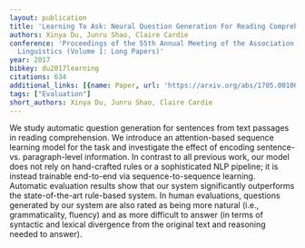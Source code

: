```yaml
---
layout: publication
title: 'Learning To Ask: Neural Question Generation For Reading Comprehension'
authors: Xinya Du, Junru Shao, Claire Cardie
conference: 'Proceedings of the 55th Annual Meeting of the Association for Computational
  Linguistics (Volume 1: Long Papers)'
year: 2017
bibkey: du2017learning
citations: 634
additional_links: [{name: Paper, url: 'https://arxiv.org/abs/1705.00106'}]
tags: ["Evaluation"]
short_authors: Xinya Du, Junru Shao, Claire Cardie
---
```

We study automatic question generation for sentences from text passages in
reading comprehension. We introduce an attention-based sequence learning model
for the task and investigate the effect of encoding sentence- vs.
paragraph-level information. In contrast to all previous work, our model does
not rely on hand-crafted rules or a sophisticated NLP pipeline; it is instead
trainable end-to-end via sequence-to-sequence learning. Automatic evaluation
results show that our system significantly outperforms the state-of-the-art
rule-based system. In human evaluations, questions generated by our system are
also rated as being more natural (i.e., grammaticality, fluency) and as more
difficult to answer (in terms of syntactic and lexical divergence from the
original text and reasoning needed to answer).